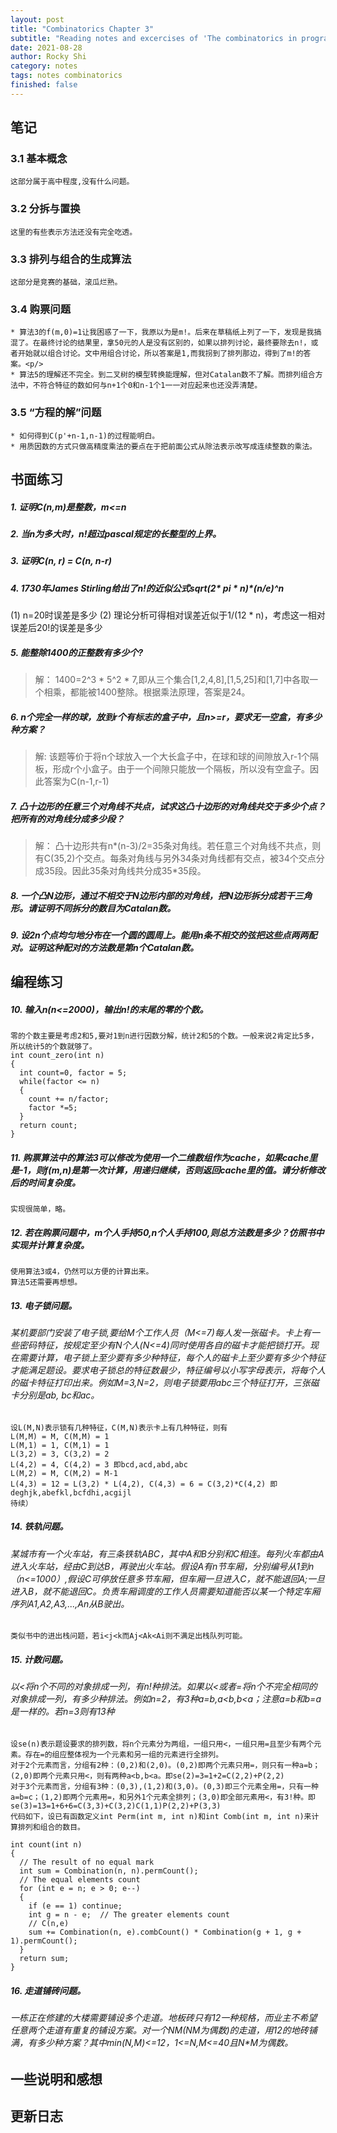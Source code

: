 ```yaml
---
layout: post
title: "Combinatorics Chapter 3"
subtitle: "Reading notes and excercises of 'The combinatorics in programming'"
date: 2021-08-28
author: Rocky Shi
category: notes
tags: notes combinatorics
finished: false
---
```


## 笔记
### 3.1 基本概念
    这部分属于高中程度,没有什么问题。
### 3.2 分拆与置换
    这里的有些表示方法还没有完全吃透。
### 3.3 排列与组合的生成算法
    这部分是竞赛的基础，滚瓜烂熟。
### 3.4 购票问题
    * 算法3的f(m,0)=1让我困惑了一下，我原以为是m!。后来在草稿纸上列了一下，发现是我搞混了。在最终讨论的结果里，拿50元的人是没有区别的，如果以排列讨论，最终要除去n!，或者开始就以组合讨论。文中用组合讨论，所以答案是1,而我拐到了排列那边，得到了m!的答案。<p/>
    * 算法5的理解还不完全。到二叉树的模型转换能理解，但对Catalan数不了解。而排列组合方法中，不符合特征的数如何与n+1个0和n-1个1一一对应起来也还没弄清楚。
### 3.5 “方程的解”问题
    * 如何得到C(p'+n-1,n-1)的过程能明白。
    * 用质因数的方式只做高精度乘法的要点在于把前面公式从除法表示改写成连续整数的乘法。
## 书面练习
##### 1. 证明C(n,m)是整数，m<=n
##### 2. 当n为多大时，n!超过pascal规定的长整型的上界。
##### 3. 证明C(n, r) = C(n, n-r)
##### 4. 1730年James Stirling给出了n!的近似公式sqrt(2* pi * n)*(n/e)^n
   (1) n=20时误差是多少
   (2) 理论分析可得相对误差近似于1/(12 * n)，考虑这一相对误差后20!的误差是多少
##### 5. 能整除1400的正整数有多少个?
   > 解： 1400=2^3 * 5^2 * 7,即从三个集合[1,2,4,8],[1,5,25]和[1,7]中各取一个相乘，都能被1400整除。根据乘法原理，答案是24。
##### 6. n个完全一样的球，放到r个有标志的盒子中，且n>=r，要求无一空盒，有多少种方案？
   > 解: 该题等价于将n个球放入一个大长盒子中，在球和球的间隙放入r-1个隔板，形成r个小盒子。由于一个间隙只能放一个隔板，所以没有空盒子。因此答案为C(n-1,r-1)
##### 7. 凸十边形的任意三个对角线不共点，试求这凸十边形的对角线共交于多少个点？把所有的对角线分成多少段？
   > 解： 凸十边形共有n*(n-3)/2=35条对角线。若任意三个对角线不共点，则有C(35,2)个交点。每条对角线与另外34条对角线都有交点，被34个交点分成35段。因此35条对角线共分成35*35段。
##### 8. 一个凸N边形，通过不相交于N边形内部的对角线，把N边形拆分成若干三角形。请证明不同拆分的数目为Catalan数。
##### 9. 设2n个点均匀地分布在一个圆的圆周上。能用n条不相交的弦把这些点两两配对。证明这种配对的方法数是第n个Catalan数。    
## 编程练习
##### 10. 输入n(n<=2000)，输出n!的末尾的零的个数。
    零的个数主要是考虑2和5,要对1到n进行因数分解，统计2和5的个数。一般来说2肯定比5多，所以统计5的个数就够了。
    int count_zero(int n)
    {
      int count=0, factor = 5;
      while(factor <= n)
      {
        count += n/factor;
        factor *=5;
      }
      return count;
    }
##### 11. 购票算法中的算法3可以修改为使用一个二维数组作为cache，如果cache里是-1，则f(m,n)是第一次计算，用递归继续，否则返回cache里的值。请分析修改后的时间复杂度。
    实现很简单，略。 
##### 12. 若在购票问题中，m个人手持50,n个人手持100,则总方法数是多少？仿照书中实现并计算复杂度。
    使用算法3或4，仍然可以方便的计算出来。
    算法5还需要再想想。 
##### 13. 电子锁问题。
###### 某机要部门安装了电子锁,要给M个工作人员（M<=7)每人发一张磁卡。卡上有一些密码特征，按规定至少有N个人(N<=4)同时使用各自的磁卡才能把锁打开。现在需要计算，电子锁上至少要有多少种特征，每个人的磁卡上至少要有多少个特征才能满足题设。要求电子锁总的特征数最少，特征编号以小写字母表示，将每个人的磁卡特征打印出来。例如M=3,N=2，则电子锁要用abc三个特征打开，三张磁卡分别是ab, bc和ac。
    设L(M,N)表示锁有几种特征，C(M,N)表示卡上有几种特征，则有
    L(M,M) = M, C(M,M) = 1
    L(M,1) = 1, C(M,1) = 1 
    L(3,2) = 3, C(3,2) = 2 
    L(4,2) = 4, C(4,2) = 3 即bcd,acd,abd,abc 
    L(M,2) = M, C(M,2) = M-1
    L(4,3) = 12 = L(3,2) * L(4,2), C(4,3) = 6 = C(3,2)*C(4,2) 即deghjk,abefkl,bcfdhi,acgijl
    待续）
##### 14. 铁轨问题。
###### 某城市有一个火车站，有三条铁轨ABC，其中A和B分别和C相连。每列火车都由A进入火车站，经由C到达B，再驶出火车站。假设A有n节车厢，分别编号从1到n（n<=1000）,假设C可停放任意多节车厢，但车厢一旦进入C，就不能退回A;一旦进入B，就不能退回C。负责车厢调度的工作人员需要知道能否以某一个特定车厢序列A1,A2,A3,...,An从B驶出。
    类似书中的进出栈问题，若i<j<k而Aj<Ak<Ai则不满足出栈队列可能。
##### 15. 计数问题。
###### 以<将n个不同的对象排成一列，有n!种排法。如果以<或者=将n个不完全相同的对象排成一列，有多少种排法。例如n=2，有3种a=b,a<b,b<a；注意a=b和b=a是一样的。若n=3则有13种
    设se(n)表示题设要求的排列数，将n个元素分为两组，一组只用<，一组只用=且至少有两个元素。存在=的组应整体视为一个元素和另一组的元素进行全排列。
    对于2个元素而言，分组有2种：(0,2)和(2,0)。(0,2)即两个元素只用=，则只有一种a=b；(2,0)即两个元素只用<，则有两种a<b,b<a。即se(2)=3=1+2=C(2,2)+P(2,2)
    对于3个元素而言，分组有3种：(0,3),(1,2)和(3,0)。(0,3)即三个元素全用=，只有一种a=b=c；(1,2)即两个元素用=，和另外1个元素全排列；(3,0)即全部元素用<，有3!种。即se(3)=13=1+6+6=C(3,3)+C(3,2)C(1,1)P(2,2)+P(3,3) 
    代码如下，设已有函数定义int Perm(int m, int n)和int Comb(int m, int n)来计算排列和组合的数目。
    
    int count(int n)
    {
      // The result of no equal mark
      int sum = Combination(n, n).permCount();
      // The equal elements count
      for (int e = n; e > 0; e--)
      {
        if (e == 1) continue;
        int g = n - e;  // The greater elements count
        // C(n,e)
        sum += Combination(n, e).combCount() * Combination(g + 1, g + 1).permCount();
      }
      return sum;
    }
    
##### 16. 走道铺砖问题。
###### 一栋正在修建的大楼需要铺设多个走道。地板砖只有1*2一种规格，而业主不希望任意两个走道有重复的铺设方案。对一个N*M(N*M为偶数)的走道，用1*2的地砖铺满，有多少种方案？其中min(N,M)<=12，1<=N,M<=40且N*M为偶数。
## 一些说明和感想

## 更新日志
           
